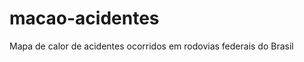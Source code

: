 macao-acidentes
===============

Mapa de calor de acidentes ocorridos em rodovias federais do Brasil
